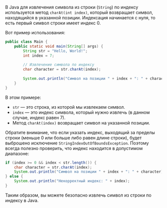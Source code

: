 В Java для извлечения символа из строки (`String`) по индексу используется метод `charAt(int index)`, который возвращает символ, находящийся в указанной позиции. Индексация начинается с нуля, то есть первый символ строки имеет индекс 0.

Вот пример использования:

```java
public class Main {
    public static void main(String[] args) {
        String str = "Hello, World!";
        int index = 7;
        
        // Извлечение символа по индексу
        char character = str.charAt(index);
        
        System.out.println("Символ на позиции " + index + ": " + character);
    }
}
```

В этом примере:
- `str` — это строка, из которой мы извлекаем символ.
- `index` — это индекс символа, который нужно извлечь (в данном случае, индекс равен 7).
- Метод `charAt(index)` возвращает символ на указанной позиции.

Обратите внимание, что если указать индекс, выходящий за пределы строки (меньше 0 или больше либо равен длине строки), будет выброшено исключение `StringIndexOutOfBoundsException`. Поэтому всегда полезно проверить, что индекс находится в допустимом диапазоне:

```java
if (index >= 0 && index < str.length()) {
    char character = str.charAt(index);
    System.out.println("Символ на позиции " + index + ": " + character);
} else {
    System.out.println("Некорректный индекс: " + index);
}
```

Таким образом, вы можете безопасно извлечь символ из строки по индексу в Java.